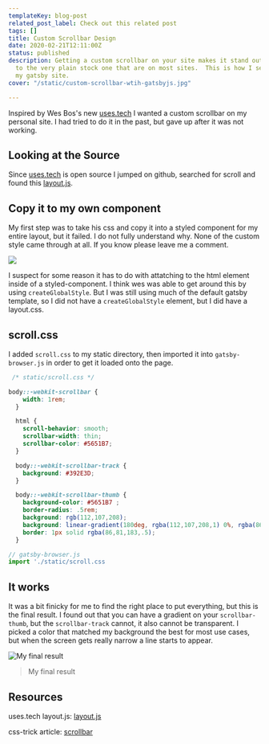 ```yaml
---
templateKey: blog-post
related_post_label: Check out this related post
tags: []
title: Custom Scrollbar Design
date: 2020-02-21T12:11:00Z
status: published
description: Getting a custom scrollbar on your site makes it stand out a bit compared
  to the very plain stock one that are on most sites.  This is how I set mine up on
  my gatsby site.
cover: "/static/custom-scrollbar-wtih-gatsbyjs.jpg"

---
```

Inspired by Wes Bos's new [uses.tech](https://uses.tech) I wanted a custom scrollbar on my personal site.  I had tried to do it in the past, but gave up after it was not working.

## Looking at the Source

Since [uses.tech](https://uses.tech) is open source I jumped on github, searched for scroll and found this [layout.js](https://github.com/wesbos/awesome-uses/blob/124bdd64345bc64eb84879929f0e57cbb8752e34/src/components/layout.js#L74).

## Copy it to my own component

My first step was to take his css and copy it into a styled component for my entire layout, but it failed.  I do not fully understand why.  None of the custom style came through at all.  If you know please leave me a comment.

![](https://waylonwalker.com/why-wont-you-work.jpg)

I suspect for some reason it has to do with attatching to the html element inside of a styled-component.  I think wes was able to get around this by using `createGlobalStyle`.  But I was still using much of the default gatsby template, so I did not have a `createGlobalStyle` element, but I did have a layout.css.

## scroll.css

I added `scroll.css` to my static directory, then imported it into `gatsby-browser.js` in order to get it loaded onto the page.

``` css
 /* static/scroll.css */

body::-webkit-scrollbar {
    width: 1rem;
  }

  html {
    scroll-behavior: smooth;
    scrollbar-width: thin;
    scrollbar-color: #5651B7;
  }

  body::-webkit-scrollbar-track {
    background: #392E3D;
  }

  body::-webkit-scrollbar-thumb {
    background-color: #5651B7 ;
    border-radius: .5rem;
    background: rgb(112,107,208);
    background: linear-gradient(180deg, rgba(112,107,208,1) 0%, rgba(86,81,183,1) 100%);
    border: 1px solid rgba(86,81,183,.5);
  }
```

``` javascript
// gatsby-browser.js
import './static/scroll.css
```

## It works

 It was a bit finicky for me to find the right place to put everything, but this is the final result.  I found out that you can have a gradient on your `scrollbar-thumb`, but the `scrollbar-track` cannot, it also cannot be transparent.  I picked a color that matched my background the best for most use cases, but when the screen gets really narrow a line starts to appear.

![My final result](/static/custom-scrollbar-with-css.gif "my final result, an example give of the final result live on waylonwalker.com")

> My final result

## Resources

uses.tech layout.js: [layout.js](https://github.com/wesbos/awesome-uses/blob/124bdd64345bc64eb84879929f0e57cbb8752e34/src/components/layout.js#L74)

css-trick article: [scrollbar](https://css-tricks.com/almanac/properties/s/scrollbar/ "css tricks scrollbar article")
